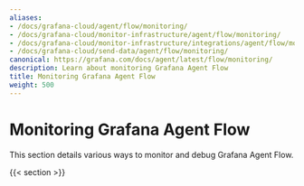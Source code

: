 ```yaml
---
aliases:
- /docs/grafana-cloud/agent/flow/monitoring/
- /docs/grafana-cloud/monitor-infrastructure/agent/flow/monitoring/
- /docs/grafana-cloud/monitor-infrastructure/integrations/agent/flow/monitoring/
- /docs/grafana-cloud/send-data/agent/flow/monitoring/
canonical: https://grafana.com/docs/agent/latest/flow/monitoring/
description: Learn about monitoring Grafana Agent Flow
title: Monitoring Grafana Agent Flow
weight: 500
---
```


# Monitoring Grafana Agent Flow

This section details various ways to monitor and debug Grafana Agent Flow.

{{< section >}}
